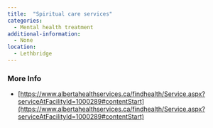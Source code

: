 ```yaml
---
title:  "Spiritual care services"
categories: 
  - Mental health treatment
additional-information:
  - None
location:
  - Lethbridge
---
```


### More Info
- [https://www.albertahealthservices.ca/findhealth/Service.aspx?serviceAtFacilityId=1000289#contentStart](https://www.albertahealthservices.ca/findhealth/Service.aspx?serviceAtFacilityId=1000289#contentStart)